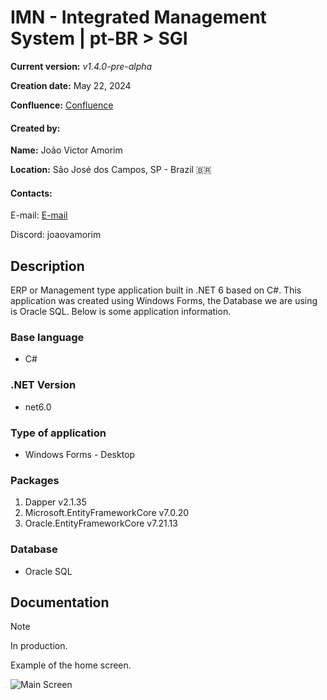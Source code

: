 # IMN - Integrated Management System | pt-BR > SGI
**Current version:** *v1.4.0-pre-alpha*

**Creation date:** May 22, 2024

**Confluence:** [Confluence](https://joaoamorim.atlassian.net/l/cp/0twGpHP5)

#### Created by:
**Name:** João Victor Amorim

**Location:** São José dos Campos, SP - Brazil :brazil:

#### Contacts: 

E-mail: [E-mail](joao.vamorim@outlook.com.br)

Discord: joaovamorim

## Description
ERP or Management type application built in .NET 6 based on C#.
This application was created using Windows Forms, the Database we are using is Oracle SQL.
Below is some application information.

### Base language
+ C#

### .NET Version
+ net6.0

### Type of application
+ Windows Forms - Desktop

### Packages
1. Dapper v2.1.35
2. Microsoft.EntityFrameworkCore v7.0.20
3. Oracle.EntityFrameworkCore v7.21.13

### Database
+ Oracle SQL

## Documentation
>[!NOTE]
>
>In production.

Example of the home screen.

![Main Screen](/<> "Main Screen")
